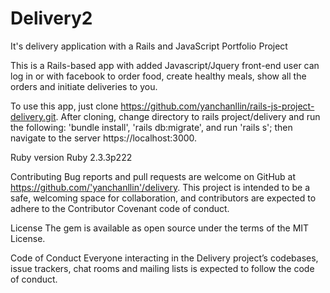 # Delivery2

It's delivery application with a Rails and JavaScript Portfolio Project

This is a Rails-based app with added Javascript/Jquery front-end user can log in or with facebook to order food, create healthy meals, show all the orders and initiate deliveries to you.

To use this app, just clone https://github.com/yanchanllin/rails-js-project-delivery.git. After cloning, change directory to rails project/delivery and run the following: 'bundle install', 'rails db:migrate', and run 'rails s'; then navigate to the server https://localhost:3000.

Ruby version Ruby 2.3.3p222

Contributing
Bug reports and pull requests are welcome on GitHub at https://github.com/'yanchanllin'/delivery. This project is intended to be a safe, welcoming space for collaboration, and contributors are expected to adhere to the Contributor Covenant code of conduct.

License
The gem is available as open source under the terms of the MIT License.

Code of Conduct
Everyone interacting in the Delivery project’s codebases, issue trackers, chat rooms and mailing lists is expected to follow the code of conduct.
